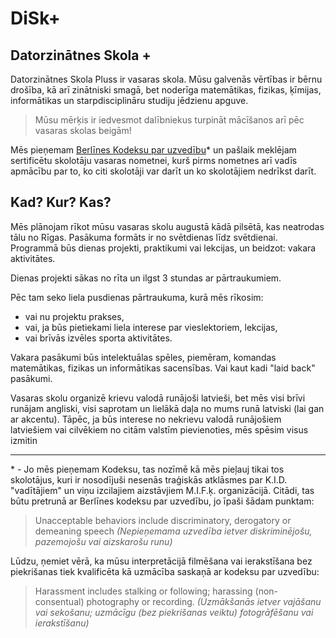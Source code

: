 # DiSk+

## Datorzinātnes Skola +

Datorzinātnes Skola Pluss ir vasaras skola.
Mūsu galvenās vērtības ir bērnu drošība, kā arī zinātniski smagā, bet noderīga matemātikas, fizikas, ķīmijas, informātikas un starpdisciplināru studiju jēdzienu apguve.

> Mūsu mērķis ir iedvesmot dalībniekus turpināt mācīšanos arī pēc vasaras skolas beigām!

Mēs pieņemam [Berlīnes Kodeksu par uzvedību](https://berlincodeofconduct.org/)\* un pašlaik meklējam sertificētu skolotāju vasaras nometnei, kurš pirms nometnes arī vadīs apmācību par to, ko citi skolotāji var darīt un ko skolotājiem nedrīkst darīt.

## Kad? Kur? Kas?

Mēs plānojam rīkot mūsu vasaras skolu augustā kādā pilsētā, kas neatrodas tālu no Rīgas. Pasākuma formāts ir no svētdienas līdz svētdienai. Programmā būs dienas projekti, praktikumi vai lekcijas, un beidzot: vakara aktivitātes.

Dienas projekti sākas no rīta un ilgst 3 stundas ar pārtraukumiem.

Pēc tam seko liela pusdienas pārtraukuma, kurā mēs rīkosim:
 * vai nu projektu prakses, 
 * vai, ja būs pietiekami liela interese par vieslektoriem, lekcijas,
 * vai brīvās izvēles sporta aktivitātes.

Vakara pasākumi būs intelektuālas spēles, piemēram, komandas matemātikas, fizikas un informātikas sacensības. Vai kaut kadi "laid back" pasākumi.

Vasaras skolu organizē krievu valodā runājoši latvieši, bet mēs visi brīvi runājam angliski, visi saprotam un lielākā daļa no mums runā latviski (lai gan ar akcentu). Tāpēc, ja būs interese no nekrievu valodā runājošiem latviešiem vai cilvēkiem no citām valstīm pievienoties, mēs spēsim visus izmitin

---

\* - Jo mēs pieņemam Kodeksu, tas nozīmē kā mēs pieļauj tikai tos skolotājus, kuri ir nosodījuši nesenās traģiskās atklāsmes par K.I.D. "vadītājiem" un viņu izcilajiem aizstāvjiem M.I.F.ķ. organizācijā. Citādi, tas būtu pretrunā ar Berlīnes kodeksu par uzvedību, jo īpaši šādam punktam:

> Unacceptable behaviors include discriminatory, derogatory or demeaning speech
> _(Nepieņemama uzvedība ietver diskriminējošu, pazemojošu vai aizskarošu runu)_

Lūdzu, ņemiet vērā, ka mūsu interpretācijā filmēšana vai ierakstīšana bez piekrišanas tiek kvalificēta kā uzmācība saskaņā ar kodeksu par uzvedību:

> Harassment includes stalking or following; harassing (non-consentual) photography or recording.
> _(Uzmākšanās ietver vajāšanu vai sekošanu; uzmācīgu (bez piekrišanas veiktu) fotogrāfēšanu vai ierakstīšanu)_
